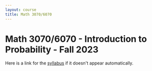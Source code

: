 ```yaml
---
layout: course
title: Math 3070/6070
---
```


# Math 3070/6070 - Introduction to Probability - Fall 2023

Here is a link for the [syllabus](./F24_3070_syllabus.pdf) if it doesn't appear automatically. 

<style>
.pdfobject-container {    
	width: 600px;
   height: 700px;
}
</style>

<div id="syllabus"></div>
<script src="/script/pdfobject.js"></script>
<script>PDFObject.embed("/syllabus/F23_3070_syllabus.pdf#toolbar=0&navpanes=0", "#syllabus");</script>